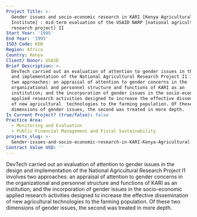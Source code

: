 ```yaml
---
Project Title: >-
  Gender issues and socio-economic research in KARI [Kenya Agricultural Research
  Institute] : mid-term evaluation of the USAID NARP [national agricultural
  research project] II
Start Year: '1995'
End Year: '1995'
ISO3 Code: KEN
Region: Africa
Country: Kenya
Client/ Donor: USAID
Brief Description: >-
  DevTech carried out an evaluation of attention to gender issues in the design
  and implementation of the National Agricultural Research Project I1 involves
  two approaches: an appraisal of attention to gender concerns in the
  organizational and personnel structure and functions of KARI as an
  institution; and the incorporation of gender issues in the socio-economic
  applied research activities designed to increase the effective dissemination
  of new agricultural  technologies to the farming population. Of these two
  dimensions of gender issues, the second was treated in more depth.
Is Current Project? (true/false): false
Practice Area:
  - Monitoring and Evaluation
  - Public Financial Management and Fiscal Sustainability
projects_slug: >-
  Gender-issues-and-socio-economic-research-in-KARI-Kenya-Agricultural-Research-Institute-:-mid-term-evaluation-of-the-USAID-NARP-national-agricultural-research-project-II
Contract Value USD: ''
---
```

DevTech carried out an evaluation of attention to gender issues in the design and implementation of the National Agricultural Research Project I1 involves two approaches: an appraisal of attention to gender concerns in the organizational and personnel structure and functions of KARI as an institution; and the incorporation of gender issues in the socio-economic applied research activities designed to increase the effective dissemination of new agricultural  technologies to the farming population. Of these two dimensions of gender issues, the second was treated in more depth.